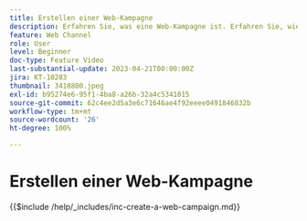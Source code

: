 ```yaml
---
title: Erstellen einer Web-Kampagne
description: Erfahren Sie, was eine Web-Kampagne ist. Erfahren Sie, wie Sie die Eigenschaften einer Web-Kampagne konfigurieren, überprüfen und veröffentlichen können.
feature: Web Channel
role: User
level: Beginner
doc-type: Feature Video
last-substantial-update: 2023-04-21T00:00:00Z
jira: KT-10283
thumbnail: 3418800.jpeg
exl-id: b95274e6-95f1-4ba8-a26b-32a4c5341015
source-git-commit: 62c4ee2d5a3e6c71646ae4f92eeee0491846832b
workflow-type: tm+mt
source-wordcount: '26'
ht-degree: 100%

---
```


# Erstellen einer Web-Kampagne

{{$include /help/_includes/inc-create-a-web-campaign.md}}

